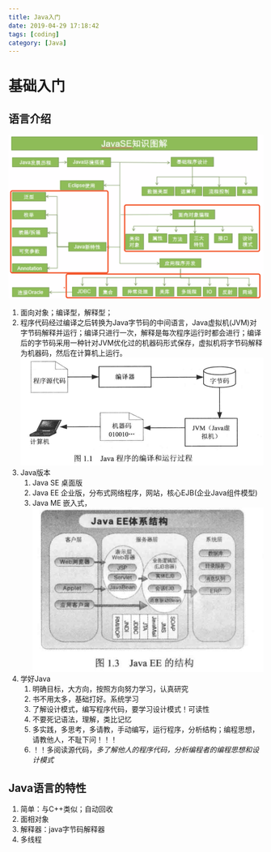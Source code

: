 ```yaml
---
title: Java入门
date: 2019-04-29 17:18:42
tags: [coding]
category: [Java]
---
```


# 基础入门

<!--more-->

## 语言介绍

![image-20190831161924619](./Java入门/1.png)

1. 面向对象；编译型，解释型；
2. 程序代码经过编译之后转换为Java字节码的中间语言，Java虚拟机(JVM)对字节码解释并运行；编译只进行一次，解释是每次程序运行时都会进行；编译后的字节码采用一种针对JVM优化过的机器码形式保存，虚拟机将字节码解释为机器码，然后在计算机上运行。
![](./Java入门/img1.png)
3. Java版本
    1. Java SE 桌面版
    2. Java EE 企业版，分布式网络程序，网站，核心EJB(企业Java组件模型)
    3. Java ME 嵌入式，
![](./Java入门/img2.png)
4. 学好Java
    1. 明确目标，大方向，按照方向努力学习，认真研究
    2. 书不用太多，基础打好。系统学习
    3. 了解设计模式，编写程序代码，要学习设计模式！可读性
    4. 不要死记语法，理解，类比记忆
    5. 多实践，多思考，多请教，手动编写，运行程序，分析结构；编程思想，请教他人，不耻下问！！！
    6. ！！多阅读源代码，_多了解他人的程序代码，分析编程者的编程思想和设计模式_

## Java语言的特性
1. 简单：与C++类似；自动回收
2. 面相对象
3. 解释器：java字节码解释器
4. 多线程


